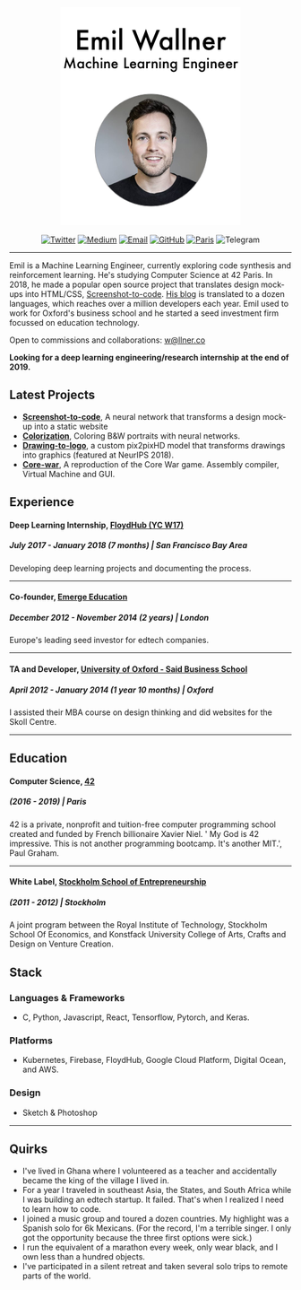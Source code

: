 
<p align="center"><img src="header.png"></p>

<p align="center">
  <a href="https://twitter.com/emilwallner"><img src="https://img.shields.io/badge/Twitter-6054-34A1F2.svg" alt="Twitter"></a>
  <a href="https://medium.com/@emilwallner"><img src="https://img.shields.io/badge/Medium-4256-71EF8E.svg" alt="Medium"></a>
  <a href="mailto:w@llner.co"><img src="https://img.shields.io/badge/Email-w%40llner.co-red.svg" alt="Email"></a>
  <a href="https://github.com/emilwallner"><img src="https://img.shields.io/badge/GitHub-1012-000000.svg" alt="GitHub"></a>
  <a href="https://goo.gl/maps/gxHX7SRQQTL2"><img src="https://img.shields.io/badge/Location-Paris-00FFB4.svg" alt="Paris"></a>

  <img src="https://img.shields.io/badge/Telegram-%40emilwallner-%233DA6D9.svg" alt="Telegram">

</p>

---

Emil is a Machine Learning Engineer, currently exploring code synthesis and reinforcement learning. He's studying Computer Science at 42 Paris. In 2018, he made a popular open source project that translates design mock-ups into HTML/CSS, [Screenshot-to-code](https://github.com/emilwallner/Screenshot-to-code). [His blog](http://medium.com/@emilwallner) is translated to a dozen languages, which reaches over a million developers each year. Emil used to work for Oxford's business school and he started a seed investment firm focussed on education technology. 

Open to commissions and collaborations: w@llner.co

**Looking for a deep learning engineering/research internship at the end of 2019.**

## Latest Projects 

- [**Screenshot-to-code**](https://github.com/emilwallner/Screenshot-to-code), A neural network that transforms a design mock-up into a static website
- [**Colorization**](https://github.com/emilwallner/Coloring-greyscale-images), Coloring B&W portraits with neural networks.
- [**Drawing-to-logo**](http://www.aiartonline.com/design/emil-wallner/), a custom pix2pixHD model that transforms drawings into graphics (featured at NeurIPS 2018).
- [**Core-war**](https://github.com/emilwallner/Corewar), A reproduction of the Core War game. Assembly compiler, Virtual Machine and GUI. 




## Experience 

#### Deep Learning Internship, [FloydHub (YC W17)](https://www.floydhub.com/)
##### July 2017 - January 2018 (7 months)  | San Francisco Bay Area

Developing deep learning projects and documenting the process.

--- 

#### Co-founder, [Emerge Education](https://emerge.education/)
##### December 2012 - November 2014 (2 years) | London

Europe's leading seed investor for edtech companies.

---


#### TA and Developer, [University of Oxford - Said Business School](https://www.sbs.ox.ac.uk/)
##### April 2012 - January 2014 (1 year 10 months) | Oxford

I assisted their MBA course on design thinking and did websites for the Skoll Centre.

---

## Education

#### Computer Science, [42](https://www.42.fr/)
##### (2016 - 2019) | Paris

42 is a private, nonprofit and tuition-free computer programming school created and funded by French billionaire Xavier Niel. ' My God is 42 impressive. This is not another programming bootcamp. It's another MIT.', Paul Graham. 


---

#### White Label, [Stockholm School of Entrepreneurship](https://www.sses.se/)
##### (2011 - 2012) | Stockholm

A joint program between the Royal Institute of Technology, Stockholm School Of Economics, and Konstfack University College of Arts, Crafts and Design on Venture Creation. 


## Stack

### Languages & Frameworks

- C, Python, Javascript, React, Tensorflow, Pytorch, and Keras.

### Platforms

- Kubernetes, Firebase, FloydHub, Google Cloud Platform, Digital Ocean, and AWS.

### Design

- Sketch & Photoshop

---


## Quirks

- I've lived in Ghana where I volunteered as a teacher and accidentally became the king of the village I lived in. 
- For a year I traveled in southeast Asia, the States, and South Africa while I was building an edtech startup. It failed. That's when I realized I need to learn how to code. 
- I joined a music group and toured a dozen countries. My highlight was a Spanish solo for 6k Mexicans. (For the record, I'm a terrible singer. I only got the opportunity because the three first options were sick.)
- I run the equivalent of a marathon every week, only wear black, and I own less than a hundred objects. 
- I've participated in a silent retreat and taken several solo trips to remote parts of the world. 
